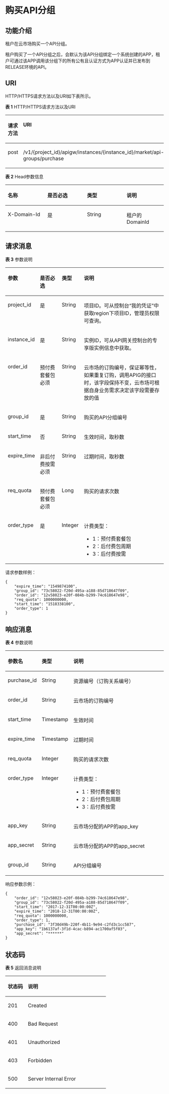 # 购买API分组<a name="apig-phapi-180713105"></a>

## 功能介绍<a name="section39474715"></a>

租户在云市场购买一个API分组。

租户购买了一个API分组之后，会默认为该API分组绑定一个系统创建的APP，租户可通过该APP调用该分组下的所有公有且认证方式为APP认证并已发布到RELEASE环境的API。

## URI<a name="section19728122"></a>

HTTP/HTTPS请求方法以及URI如下表所示。

**表 1**  HTTP/HTTPS请求方法以及URI

<a name="table52422860"></a>
<table><thead align="left"><tr id="row16282296"><th class="cellrowborder" valign="top" width="50%" id="mcps1.2.3.1.1"><p id="p43797605"><a name="p43797605"></a><a name="p43797605"></a>请求方法</p>
</th>
<th class="cellrowborder" valign="top" width="50%" id="mcps1.2.3.1.2"><p id="p57945135"><a name="p57945135"></a><a name="p57945135"></a>URI</p>
</th>
</tr>
</thead>
<tbody><tr id="row63044349"><td class="cellrowborder" valign="top" width="50%" headers="mcps1.2.3.1.1 "><p id="p6318648"><a name="p6318648"></a><a name="p6318648"></a>post</p>
</td>
<td class="cellrowborder" valign="top" width="50%" headers="mcps1.2.3.1.2 "><p id="p42048455"><a name="p42048455"></a><a name="p42048455"></a>/v1/{project_id}/apigw/instances/{instance_id}/market/api-groups/purchase</p>
</td>
</tr>
</tbody>
</table>

**表 2**  Head参数信息

<a name="table1077685961811"></a>
<table><thead align="left"><tr id="row6776145921810"><th class="cellrowborder" valign="top" width="25%" id="mcps1.2.5.1.1"><p id="p87761159141817"><a name="p87761159141817"></a><a name="p87761159141817"></a>名称</p>
</th>
<th class="cellrowborder" valign="top" width="25%" id="mcps1.2.5.1.2"><p id="p4776175919185"><a name="p4776175919185"></a><a name="p4776175919185"></a>是否必选</p>
</th>
<th class="cellrowborder" valign="top" width="25%" id="mcps1.2.5.1.3"><p id="p677610599186"><a name="p677610599186"></a><a name="p677610599186"></a>类型</p>
</th>
<th class="cellrowborder" valign="top" width="25%" id="mcps1.2.5.1.4"><p id="p1177635911817"><a name="p1177635911817"></a><a name="p1177635911817"></a>说明</p>
</th>
</tr>
</thead>
<tbody><tr id="row177635917187"><td class="cellrowborder" valign="top" width="25%" headers="mcps1.2.5.1.1 "><p id="p18981357121915"><a name="p18981357121915"></a><a name="p18981357121915"></a>X-Domain-Id</p>
</td>
<td class="cellrowborder" valign="top" width="25%" headers="mcps1.2.5.1.2 "><p id="p1877615911184"><a name="p1877615911184"></a><a name="p1877615911184"></a>是</p>
</td>
<td class="cellrowborder" valign="top" width="25%" headers="mcps1.2.5.1.3 "><p id="p11776115931813"><a name="p11776115931813"></a><a name="p11776115931813"></a>String</p>
</td>
<td class="cellrowborder" valign="top" width="25%" headers="mcps1.2.5.1.4 "><p id="p877695917180"><a name="p877695917180"></a><a name="p877695917180"></a>租户的DomainId</p>
</td>
</tr>
</tbody>
</table>

## 请求消息<a name="section11605164214474"></a>

**表 3**  参数说明

<a name="table14769194213479"></a>
<table><thead align="left"><tr id="row476614254715"><th class="cellrowborder" valign="top" width="19%" id="mcps1.2.5.1.1"><p id="p18765204214719"><a name="p18765204214719"></a><a name="p18765204214719"></a>参数</p>
</th>
<th class="cellrowborder" valign="top" width="14.000000000000002%" id="mcps1.2.5.1.2"><p id="p2765164214475"><a name="p2765164214475"></a><a name="p2765164214475"></a>是否必选</p>
</th>
<th class="cellrowborder" valign="top" width="14.000000000000002%" id="mcps1.2.5.1.3"><p id="p127653422474"><a name="p127653422474"></a><a name="p127653422474"></a>类型</p>
</th>
<th class="cellrowborder" valign="top" width="53%" id="mcps1.2.5.1.4"><p id="p1376611426479"><a name="p1376611426479"></a><a name="p1376611426479"></a>说明</p>
</th>
</tr>
</thead>
<tbody><tr id="row4126248182213"><td class="cellrowborder" valign="top" width="19%" headers="mcps1.2.5.1.1 "><p id="p55878963"><a name="p55878963"></a><a name="p55878963"></a>project_id</p>
</td>
<td class="cellrowborder" valign="top" width="14.000000000000002%" headers="mcps1.2.5.1.2 "><p id="p29902160"><a name="p29902160"></a><a name="p29902160"></a>是</p>
</td>
<td class="cellrowborder" valign="top" width="14.000000000000002%" headers="mcps1.2.5.1.3 "><p id="p6155914"><a name="p6155914"></a><a name="p6155914"></a>String</p>
</td>
<td class="cellrowborder" valign="top" width="53%" headers="mcps1.2.5.1.4 "><p id="p28867016"><a name="p28867016"></a><a name="p28867016"></a>项目ID。可从控制台“我的凭证”中获取region下项目ID，管理员权限可查询。</p>
</td>
</tr>
<tr id="row104640475226"><td class="cellrowborder" valign="top" width="19%" headers="mcps1.2.5.1.1 "><p id="p1780913159538"><a name="p1780913159538"></a><a name="p1780913159538"></a>instance_id</p>
</td>
<td class="cellrowborder" valign="top" width="14.000000000000002%" headers="mcps1.2.5.1.2 "><p id="p9809215115310"><a name="p9809215115310"></a><a name="p9809215115310"></a>是</p>
</td>
<td class="cellrowborder" valign="top" width="14.000000000000002%" headers="mcps1.2.5.1.3 "><p id="p1280914152538"><a name="p1280914152538"></a><a name="p1280914152538"></a>String</p>
</td>
<td class="cellrowborder" valign="top" width="53%" headers="mcps1.2.5.1.4 "><p id="p1880914157537"><a name="p1880914157537"></a><a name="p1880914157537"></a>实例ID，可从API网关控制台的专享版实例信息中获取。</p>
</td>
</tr>
<tr id="row37661742114712"><td class="cellrowborder" valign="top" width="19%" headers="mcps1.2.5.1.1 "><p id="p27666426479"><a name="p27666426479"></a><a name="p27666426479"></a>order_id</p>
</td>
<td class="cellrowborder" valign="top" width="14.000000000000002%" headers="mcps1.2.5.1.2 "><p id="p576694215475"><a name="p576694215475"></a><a name="p576694215475"></a>预付费套餐包必须</p>
</td>
<td class="cellrowborder" valign="top" width="14.000000000000002%" headers="mcps1.2.5.1.3 "><p id="p13766042184715"><a name="p13766042184715"></a><a name="p13766042184715"></a>String</p>
</td>
<td class="cellrowborder" valign="top" width="53%" headers="mcps1.2.5.1.4 "><p id="p1076654224718"><a name="p1076654224718"></a><a name="p1076654224718"></a>云市场的订购编号，保证幂等性，如果重复订购，调用APIG的接口时，该字段保持不变，云市场可根据自身业务需求决定该字段需要存放的值</p>
</td>
</tr>
<tr id="row2076604212471"><td class="cellrowborder" valign="top" width="19%" headers="mcps1.2.5.1.1 "><p id="p1576614425472"><a name="p1576614425472"></a><a name="p1576614425472"></a>group_id</p>
</td>
<td class="cellrowborder" valign="top" width="14.000000000000002%" headers="mcps1.2.5.1.2 "><p id="p13766144234718"><a name="p13766144234718"></a><a name="p13766144234718"></a>是</p>
</td>
<td class="cellrowborder" valign="top" width="14.000000000000002%" headers="mcps1.2.5.1.3 "><p id="p107661042114714"><a name="p107661042114714"></a><a name="p107661042114714"></a>String</p>
</td>
<td class="cellrowborder" valign="top" width="53%" headers="mcps1.2.5.1.4 "><p id="p1766104218475"><a name="p1766104218475"></a><a name="p1766104218475"></a>购买的API分组编号</p>
</td>
</tr>
<tr id="row4767174274712"><td class="cellrowborder" valign="top" width="19%" headers="mcps1.2.5.1.1 "><p id="p177665425479"><a name="p177665425479"></a><a name="p177665425479"></a>start_time</p>
</td>
<td class="cellrowborder" valign="top" width="14.000000000000002%" headers="mcps1.2.5.1.2 "><p id="p3767114212474"><a name="p3767114212474"></a><a name="p3767114212474"></a>否</p>
</td>
<td class="cellrowborder" valign="top" width="14.000000000000002%" headers="mcps1.2.5.1.3 "><p id="p117673428474"><a name="p117673428474"></a><a name="p117673428474"></a>String</p>
</td>
<td class="cellrowborder" valign="top" width="53%" headers="mcps1.2.5.1.4 "><p id="p1767194219474"><a name="p1767194219474"></a><a name="p1767194219474"></a>生效时间，取秒数</p>
</td>
</tr>
<tr id="row1767194244710"><td class="cellrowborder" valign="top" width="19%" headers="mcps1.2.5.1.1 "><p id="p2767134219478"><a name="p2767134219478"></a><a name="p2767134219478"></a>expire_time</p>
</td>
<td class="cellrowborder" valign="top" width="14.000000000000002%" headers="mcps1.2.5.1.2 "><p id="p1767164284713"><a name="p1767164284713"></a><a name="p1767164284713"></a>非后付费按需必须</p>
</td>
<td class="cellrowborder" valign="top" width="14.000000000000002%" headers="mcps1.2.5.1.3 "><p id="p117674426477"><a name="p117674426477"></a><a name="p117674426477"></a>String</p>
</td>
<td class="cellrowborder" valign="top" width="53%" headers="mcps1.2.5.1.4 "><p id="p2076774274720"><a name="p2076774274720"></a><a name="p2076774274720"></a>过期时间，取秒数</p>
</td>
</tr>
<tr id="row1476764244713"><td class="cellrowborder" valign="top" width="19%" headers="mcps1.2.5.1.1 "><p id="p1876774213479"><a name="p1876774213479"></a><a name="p1876774213479"></a>req_quota</p>
</td>
<td class="cellrowborder" valign="top" width="14.000000000000002%" headers="mcps1.2.5.1.2 "><p id="p1767442174711"><a name="p1767442174711"></a><a name="p1767442174711"></a>预付费套餐包必须</p>
</td>
<td class="cellrowborder" valign="top" width="14.000000000000002%" headers="mcps1.2.5.1.3 "><p id="p47671142174712"><a name="p47671142174712"></a><a name="p47671142174712"></a>Long</p>
</td>
<td class="cellrowborder" valign="top" width="53%" headers="mcps1.2.5.1.4 "><p id="p177671542124711"><a name="p177671542124711"></a><a name="p177671542124711"></a>购买的请求次数</p>
</td>
</tr>
<tr id="row376914224719"><td class="cellrowborder" valign="top" width="19%" headers="mcps1.2.5.1.1 "><p id="p8767642174719"><a name="p8767642174719"></a><a name="p8767642174719"></a>order_type</p>
</td>
<td class="cellrowborder" valign="top" width="14.000000000000002%" headers="mcps1.2.5.1.2 "><p id="p5767154204716"><a name="p5767154204716"></a><a name="p5767154204716"></a>是</p>
</td>
<td class="cellrowborder" valign="top" width="14.000000000000002%" headers="mcps1.2.5.1.3 "><p id="p107691442184710"><a name="p107691442184710"></a><a name="p107691442184710"></a>Integer</p>
</td>
<td class="cellrowborder" valign="top" width="53%" headers="mcps1.2.5.1.4 "><p id="p197691429477"><a name="p197691429477"></a><a name="p197691429477"></a>计费类型：</p>
<a name="ul6769242134712"></a><a name="ul6769242134712"></a><ul id="ul6769242134712"><li>1：预付费套餐包</li><li>2：后付费包周期</li><li>3：后付费按需</li></ul>
</td>
</tr>
</tbody>
</table>

请求参数样例：

```
{
	"expire_time": "1549874100",
	"group_id": "73c58022-f20d-495a-a188-85d718647f09",
	"order_id": "12v58023-e20f-084b-b299-74c618647e98",
	"req_quota": 1000000000,
	"start_time": "1518338100",
	"order_type": 1
}
```

## 响应消息<a name="section629654012486"></a>

**表 4**  参数说明

<a name="table15776164224719"></a>
<table><thead align="left"><tr id="row2772104284712"><th class="cellrowborder" valign="top" width="20%" id="mcps1.2.4.1.1"><p id="p4772154254714"><a name="p4772154254714"></a><a name="p4772154254714"></a>参数名</p>
</th>
<th class="cellrowborder" valign="top" width="20%" id="mcps1.2.4.1.2"><p id="p277213425474"><a name="p277213425474"></a><a name="p277213425474"></a>类型</p>
</th>
<th class="cellrowborder" valign="top" width="60%" id="mcps1.2.4.1.3"><p id="p3772742134717"><a name="p3772742134717"></a><a name="p3772742134717"></a>说明</p>
</th>
</tr>
</thead>
<tbody><tr id="row1977204264720"><td class="cellrowborder" valign="top" width="20%" headers="mcps1.2.4.1.1 "><p id="p877216426473"><a name="p877216426473"></a><a name="p877216426473"></a>purchase_id</p>
</td>
<td class="cellrowborder" valign="top" width="20%" headers="mcps1.2.4.1.2 "><p id="p1277254217477"><a name="p1277254217477"></a><a name="p1277254217477"></a>String</p>
</td>
<td class="cellrowborder" valign="top" width="60%" headers="mcps1.2.4.1.3 "><p id="p477244217474"><a name="p477244217474"></a><a name="p477244217474"></a>资源编号（订购关系编号）</p>
</td>
</tr>
<tr id="row1477224216475"><td class="cellrowborder" valign="top" width="20%" headers="mcps1.2.4.1.1 "><p id="p17772134224712"><a name="p17772134224712"></a><a name="p17772134224712"></a>order_id</p>
</td>
<td class="cellrowborder" valign="top" width="20%" headers="mcps1.2.4.1.2 "><p id="p57721342164715"><a name="p57721342164715"></a><a name="p57721342164715"></a>String</p>
</td>
<td class="cellrowborder" valign="top" width="60%" headers="mcps1.2.4.1.3 "><p id="p17772104212474"><a name="p17772104212474"></a><a name="p17772104212474"></a>云市场的订购编号</p>
</td>
</tr>
<tr id="row1577310425478"><td class="cellrowborder" valign="top" width="20%" headers="mcps1.2.4.1.1 "><p id="p8773642154711"><a name="p8773642154711"></a><a name="p8773642154711"></a>start_time</p>
</td>
<td class="cellrowborder" valign="top" width="20%" headers="mcps1.2.4.1.2 "><p id="p1477314244719"><a name="p1477314244719"></a><a name="p1477314244719"></a>Timestamp</p>
</td>
<td class="cellrowborder" valign="top" width="60%" headers="mcps1.2.4.1.3 "><p id="p1477384224711"><a name="p1477384224711"></a><a name="p1477384224711"></a>生效时间</p>
</td>
</tr>
<tr id="row2773642124718"><td class="cellrowborder" valign="top" width="20%" headers="mcps1.2.4.1.1 "><p id="p5773142104714"><a name="p5773142104714"></a><a name="p5773142104714"></a>expire_time</p>
</td>
<td class="cellrowborder" valign="top" width="20%" headers="mcps1.2.4.1.2 "><p id="p13773184212470"><a name="p13773184212470"></a><a name="p13773184212470"></a>Timestamp</p>
</td>
<td class="cellrowborder" valign="top" width="60%" headers="mcps1.2.4.1.3 "><p id="p3773104218476"><a name="p3773104218476"></a><a name="p3773104218476"></a>过期时间</p>
</td>
</tr>
<tr id="row1777524204713"><td class="cellrowborder" valign="top" width="20%" headers="mcps1.2.4.1.1 "><p id="p177731422478"><a name="p177731422478"></a><a name="p177731422478"></a>req_quota</p>
</td>
<td class="cellrowborder" valign="top" width="20%" headers="mcps1.2.4.1.2 "><p id="p117751042114712"><a name="p117751042114712"></a><a name="p117751042114712"></a>Integer</p>
</td>
<td class="cellrowborder" valign="top" width="60%" headers="mcps1.2.4.1.3 "><p id="p5775104213472"><a name="p5775104213472"></a><a name="p5775104213472"></a>购买的请求次数</p>
</td>
</tr>
<tr id="row1477654284718"><td class="cellrowborder" valign="top" width="20%" headers="mcps1.2.4.1.1 "><p id="p177574294710"><a name="p177574294710"></a><a name="p177574294710"></a>order_type</p>
</td>
<td class="cellrowborder" valign="top" width="20%" headers="mcps1.2.4.1.2 "><p id="p87751942194712"><a name="p87751942194712"></a><a name="p87751942194712"></a>Integer</p>
</td>
<td class="cellrowborder" valign="top" width="60%" headers="mcps1.2.4.1.3 "><p id="p07751142144714"><a name="p07751142144714"></a><a name="p07751142144714"></a>计费类型：</p>
<a name="ul97769424475"></a><a name="ul97769424475"></a><ul id="ul97769424475"><li>1：预付费套餐包</li><li>2：后付费包周期</li><li>3：后付费按需</li></ul>
</td>
</tr>
<tr id="row187761942184715"><td class="cellrowborder" valign="top" width="20%" headers="mcps1.2.4.1.1 "><p id="p107761242184717"><a name="p107761242184717"></a><a name="p107761242184717"></a>app_key</p>
</td>
<td class="cellrowborder" valign="top" width="20%" headers="mcps1.2.4.1.2 "><p id="p9776942114717"><a name="p9776942114717"></a><a name="p9776942114717"></a>String</p>
</td>
<td class="cellrowborder" valign="top" width="60%" headers="mcps1.2.4.1.3 "><p id="p10776842114712"><a name="p10776842114712"></a><a name="p10776842114712"></a>云市场分配的APP的app_key</p>
</td>
</tr>
<tr id="row16776742174717"><td class="cellrowborder" valign="top" width="20%" headers="mcps1.2.4.1.1 "><p id="p9776134214714"><a name="p9776134214714"></a><a name="p9776134214714"></a>app_secret</p>
</td>
<td class="cellrowborder" valign="top" width="20%" headers="mcps1.2.4.1.2 "><p id="p16776842134715"><a name="p16776842134715"></a><a name="p16776842134715"></a>String</p>
</td>
<td class="cellrowborder" valign="top" width="60%" headers="mcps1.2.4.1.3 "><p id="p377694210470"><a name="p377694210470"></a><a name="p377694210470"></a>云市场分配的APP的app_secret</p>
</td>
</tr>
<tr id="row117761342154713"><td class="cellrowborder" valign="top" width="20%" headers="mcps1.2.4.1.1 "><p id="p57768425479"><a name="p57768425479"></a><a name="p57768425479"></a>group_id</p>
</td>
<td class="cellrowborder" valign="top" width="20%" headers="mcps1.2.4.1.2 "><p id="p137764421479"><a name="p137764421479"></a><a name="p137764421479"></a>String</p>
</td>
<td class="cellrowborder" valign="top" width="60%" headers="mcps1.2.4.1.3 "><p id="p20776154294712"><a name="p20776154294712"></a><a name="p20776154294712"></a>API分组编号</p>
</td>
</tr>
</tbody>
</table>

响应参数示例：

```
{
	"order_id": "12v58023-e20f-084b-b299-74c618647e98",
	"group_id": "73c58022-f20d-495a-a188-85d718647f09",
	"start_time": "2017-12-31T00:00:00Z",
	"expire_time": "2018-12-31T00:00:00Z",
	"req_quota": 1000000000,
	"order_type": 1,
	"purchase_id": "3f30d49b-220f-4b11-9e94-c2fd3c1cc587",
	"app_key": "1b6137af-3f1d-4cac-b894-ac1700af5f03",
	"app_secret": "******"
}
```

## 状态码<a name="section18408172011482"></a>

**表 5**  返回消息说明

<a name="table1777194274714"></a>
<table><thead align="left"><tr id="row167706423477"><th class="cellrowborder" valign="top" width="20%" id="mcps1.2.3.1.1"><p id="p5770154294718"><a name="p5770154294718"></a><a name="p5770154294718"></a>状态码</p>
</th>
<th class="cellrowborder" valign="top" width="80%" id="mcps1.2.3.1.2"><p id="p87708425476"><a name="p87708425476"></a><a name="p87708425476"></a>说明</p>
</th>
</tr>
</thead>
<tbody><tr id="row5770134211472"><td class="cellrowborder" valign="top" width="20%" headers="mcps1.2.3.1.1 "><p id="p19770242154712"><a name="p19770242154712"></a><a name="p19770242154712"></a>201</p>
</td>
<td class="cellrowborder" valign="top" width="80%" headers="mcps1.2.3.1.2 "><p id="p7770144214716"><a name="p7770144214716"></a><a name="p7770144214716"></a>Created</p>
</td>
</tr>
<tr id="row2077124219476"><td class="cellrowborder" valign="top" width="20%" headers="mcps1.2.3.1.1 "><p id="p2077010426477"><a name="p2077010426477"></a><a name="p2077010426477"></a>400</p>
</td>
<td class="cellrowborder" valign="top" width="80%" headers="mcps1.2.3.1.2 "><p id="p187703427470"><a name="p187703427470"></a><a name="p187703427470"></a>Bad Request</p>
</td>
</tr>
<tr id="row18771142164720"><td class="cellrowborder" valign="top" width="20%" headers="mcps1.2.3.1.1 "><p id="p7771104214470"><a name="p7771104214470"></a><a name="p7771104214470"></a>401</p>
</td>
<td class="cellrowborder" valign="top" width="80%" headers="mcps1.2.3.1.2 "><p id="p1771114219477"><a name="p1771114219477"></a><a name="p1771114219477"></a>Unauthorized</p>
</td>
</tr>
<tr id="row1377164210473"><td class="cellrowborder" valign="top" width="20%" headers="mcps1.2.3.1.1 "><p id="p3771144284711"><a name="p3771144284711"></a><a name="p3771144284711"></a>403</p>
</td>
<td class="cellrowborder" valign="top" width="80%" headers="mcps1.2.3.1.2 "><p id="p377174214712"><a name="p377174214712"></a><a name="p377174214712"></a>Forbidden</p>
</td>
</tr>
<tr id="row1577194214474"><td class="cellrowborder" valign="top" width="20%" headers="mcps1.2.3.1.1 "><p id="p1577124218477"><a name="p1577124218477"></a><a name="p1577124218477"></a>500</p>
</td>
<td class="cellrowborder" valign="top" width="80%" headers="mcps1.2.3.1.2 "><p id="p6744143"><a name="p6744143"></a><a name="p6744143"></a>Server Internal Error</p>
</td>
</tr>
</tbody>
</table>

